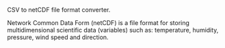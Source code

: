 CSV to netCDF file format converter.

Network Common Data Form (netCDF) is a file format for storing
multidimensional scientific data (variables) such as:
temperature, humidity, pressure, wind speed and direction.
